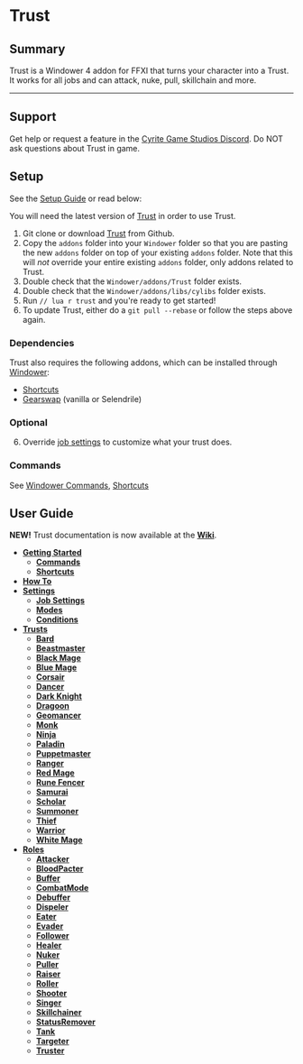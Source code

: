 # Trust

## Summary

Trust is a Windower 4 addon for FFXI that turns your character into a Trust. It works for all jobs and can attack, nuke, pull, skillchain and more.

--------------------------------------------------------------------------------

## Support

Get help or request a feature in the [Cyrite Game Studios Discord](https://discord.gg/CfPxDy759J). Do NOT ask questions about Trust in game.

## Setup

See the [Setup Guide](https://github.com/cyritegamestudios/trust/wiki/Getting-Started#setup) or read below:

You will need the latest version of [Trust](https://github.com/cyritegamestudios/trust) in order to use Trust.

1. Git clone or download [Trust](https://github.com/cyritegamestudios/trust) from Github.
2. Copy the `addons` folder into your `Windower` folder so that you are pasting the new `addons` folder on top of your existing `addons` folder. Note that this will *not* override your entire existing `addons` folder, only addons related to Trust.
3. Double check that the `Windower/addons/Trust` folder exists.
5. Double check that the `Windower/addons/libs/cylibs` folder exists.
6. Run `// lua r trust` and you're ready to get started!
7. To update Trust, either do a `git pull --rebase` or follow the steps above again.

### Dependencies

Trust also requires the following addons, which can be installed through [Windower](https://docs.windower.net/addons/):
* [Shortcuts](https://docs.windower.net/addons/shortcuts/)
* [Gearswap](https://docs.windower.net/addons/gearswap/) (vanilla or Selendrile)

### Optional

6. Override [job settings](https://github.com/cyritegamestudios/trust/wiki/Job-Settings) to customize what your trust does.

### Commands
See [Windower Commands](https://github.com/cyritegamestudios/trust/wiki/Commands), [Shortcuts](https://github.com/cyritegamestudios/trust/wiki/Shortcuts)

## User Guide

**NEW!** Trust documentation is now available at the [**Wiki**](https://github.com/cyritegamestudios/trust/wiki).

* [**Getting Started**](https://github.com/cyritegamestudios/trust/wiki/Getting-Started)
    * [**Commands**](https://github.com/cyritegamestudios/trust/wiki/Commands)
    * [**Shortcuts**](https://github.com/cyritegamestudios/trust/wiki/Shortcuts)
* [**How To**](https://github.com/cyritegamestudios/trust/wiki/How-To)
* [**Settings**](https://github.com/cyritegamestudios/trust/wiki/Settings)
    * [**Job Settings**](https://github.com/cyritegamestudios/trust/wiki/Job-Settings)
    * [**Modes**](https://github.com/cyritegamestudios/trust/wiki/Modes)
    * [**Conditions**](https://github.com/cyritegamestudios/trust/wiki/Conditions)
* [**Trusts**](https://github.com/cyritegamestudios/trust/wiki/Trusts)
    * [**Bard**](https://github.com/cyritegamestudios/trust/wiki/Bard)
    * [**Beastmaster**](https://github.com/cyritegamestudios/trust/wiki/Beastmaster)
    * [**Black Mage**](https://github.com/cyritegamestudios/trust/wiki/Black-Mage)
    * [**Blue Mage**](https://github.com/cyritegamestudios/trust/wiki/Blue-Mage)
    * [**Corsair**](https://github.com/cyritegamestudios/trust/wiki/Corsair)
    * [**Dancer**](https://github.com/cyritegamestudios/trust/wiki/Dancer)
    * [**Dark Knight**](https://github.com/cyritegamestudios/trust/wiki/Dark-Knight)
    * [**Dragoon**](https://github.com/cyritegamestudios/trust/wiki/Dragoon)
    * [**Geomancer**](https://github.com/cyritegamestudios/trust/wiki/Geomancer)
    * [**Monk**](https://github.com/cyritegamestudios/trust/wiki/Monk)
    * [**Ninja**](https://github.com/cyritegamestudios/trust/wiki/Ninja)
    * [**Paladin**](https://github.com/cyritegamestudios/trust/wiki/Paladin)
    * [**Puppetmaster**](https://github.com/cyritegamestudios/trust/wiki/Puppetmaster)
    * [**Ranger**](https://github.com/cyritegamestudios/trust/wiki/Ranger)
    * [**Red Mage**](https://github.com/cyritegamestudios/trust/wiki/Red-Mage)
    * [**Rune Fencer**](https://github.com/cyritegamestudios/trust/wiki/Rune-Fencer)
    * [**Samurai**](https://github.com/cyritegamestudios/trust/wiki/Samurai)
    * [**Scholar**](https://github.com/cyritegamestudios/trust/wiki/Scholar)
    * [**Summoner**](https://github.com/cyritegamestudios/trust/wiki/Summoner)
    * [**Thief**](https://github.com/cyritegamestudios/trust/wiki/Thief)
    * [**Warrior**](https://github.com/cyritegamestudios/trust/wiki/Warrior)
    * [**White Mage**](https://github.com/cyritegamestudios/trust/wiki/White-Mage)
* [**Roles**](https://github.com/cyritegamestudios/trust/wiki/Roles)
    * [**Attacker**](https://github.com/cyritegamestudios/trust/wiki/Attacker)
    * [**BloodPacter**](https://github.com/cyritegamestudios/trust/wiki/BloodPacter)
    * [**Buffer**](https://github.com/cyritegamestudios/trust/wiki/Buffer)
    * [**CombatMode**](https://github.com/cyritegamestudios/trust/wiki/CombatMode)
    * [**Debuffer**](https://github.com/cyritegamestudios/trust/wiki/Debuffer)
    * [**Dispeler**](https://github.com/cyritegamestudios/trust/wiki/Dispeler)
    * [**Eater**](https://github.com/cyritegamestudios/trust/wiki/Eater)
    * [**Evader**](https://github.com/cyritegamestudios/trust/wiki/Evader)
    * [**Follower**](https://github.com/cyritegamestudios/trust/wiki/Follower)
    * [**Healer**](https://github.com/cyritegamestudios/trust/wiki/Healer)
    * [**Nuker**](https://github.com/cyritegamestudios/trust/wiki/Nuker)
    * [**Puller**](https://github.com/cyritegamestudios/trust/wiki/Puller)
    * [**Raiser**](https://github.com/cyritegamestudios/trust/wiki/Raiser)
    * [**Roller**](https://github.com/cyritegamestudios/trust/wiki/Roller)
    * [**Shooter**](https://github.com/cyritegamestudios/trust/wiki/Shooter)
    * [**Singer**](https://github.com/cyritegamestudios/trust/wiki/Singer)
    * [**Skillchainer**](https://github.com/cyritegamestudios/trust/wiki/Skillchainer)
    * [**StatusRemover**](https://github.com/cyritegamestudios/trust/wiki/StatusRemover)
    * [**Tank**](https://github.com/cyritegamestudios/trust/wiki/Tank)
    * [**Targeter**](https://github.com/cyritegamestudios/trust/wiki/Targeter)
    * [**Truster**](https://github.com/cyritegamestudios/trust/wiki/Truster)



